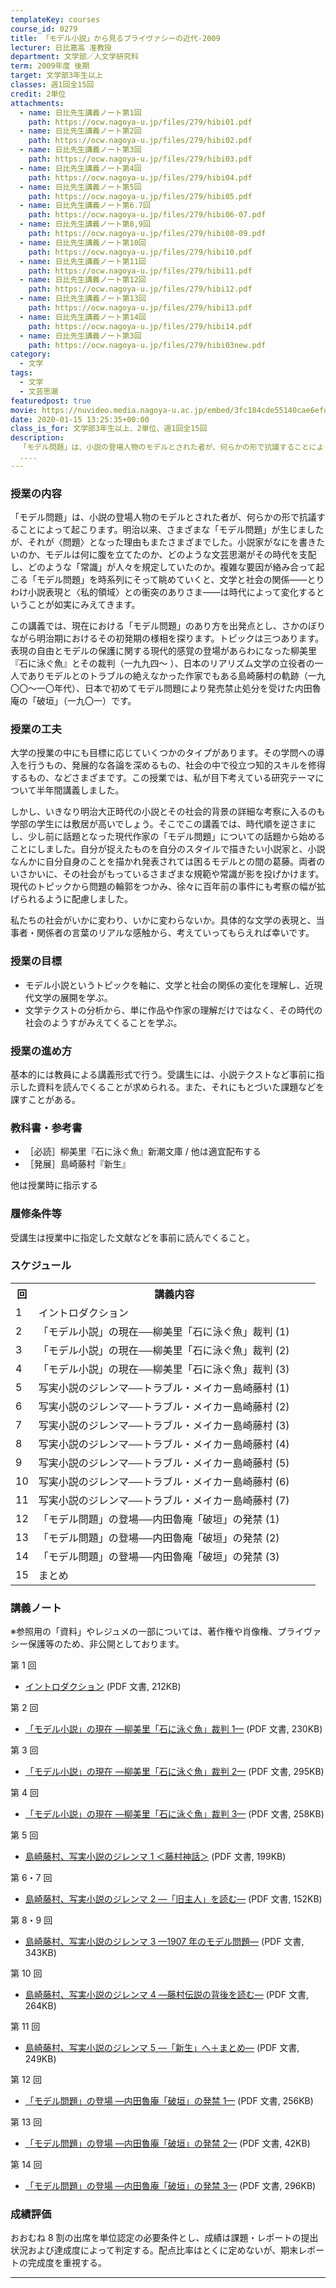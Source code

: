 ```yaml
---
templateKey: courses
course_id: 0279
title: 「モデル小説」から見るプライヴァシーの近代-2009
lecturer: 日比嘉高 准教授
department: 文学部／人文学研究科
term: 2009年度 後期
target: 文学部3年生以上
classes: 週1回全15回
credit: 2単位
attachments:
  - name: 日比先生講義ノート第1回
    path: https://ocw.nagoya-u.jp/files/279/hibi01.pdf
  - name: 日比先生講義ノート第2回
    path: https://ocw.nagoya-u.jp/files/279/hibi02.pdf
  - name: 日比先生講義ノート第3回
    path: https://ocw.nagoya-u.jp/files/279/hibi03.pdf
  - name: 日比先生講義ノート第4回
    path: https://ocw.nagoya-u.jp/files/279/hibi04.pdf
  - name: 日比先生講義ノート第5回
    path: https://ocw.nagoya-u.jp/files/279/hibi05.pdf
  - name: 日比先生講義ノート第6.7回
    path: https://ocw.nagoya-u.jp/files/279/hibi06-07.pdf
  - name: 日比先生講義ノート第8,9回
    path: https://ocw.nagoya-u.jp/files/279/hibi08-09.pdf
  - name: 日比先生講義ノート第10回
    path: https://ocw.nagoya-u.jp/files/279/hibi10.pdf
  - name: 日比先生講義ノート第11回
    path: https://ocw.nagoya-u.jp/files/279/hibi11.pdf
  - name: 日比先生講義ノート第12回
    path: https://ocw.nagoya-u.jp/files/279/hibi12.pdf
  - name: 日比先生講義ノート第13回
    path: https://ocw.nagoya-u.jp/files/279/hibi13.pdf
  - name: 日比先生講義ノート第14回
    path: https://ocw.nagoya-u.jp/files/279/hibi14.pdf
  - name: 日比先生講義ノート第3回
    path: https://ocw.nagoya-u.jp/files/279/hibi03new.pdf
category:
  - 文学
tags:
  - 文学
  - 文芸思潮
featuredpost: true
movie: https://nuvideo.media.nagoya-u.ac.jp/embed/3fc184cde55140cae6efd82f3e6c76704afbbdeb
date: 2020-01-15 13:25:35+00:00
class_is_for: 文学部3年生以上、2単位、週1回全15回
description:
  「モデル問題」は、小説の登場人物のモデルとされた者が、何らかの形で抗議することによって起こります。明治以来、さまざまな「モデル問題」が生じましたが、それが〈問題〉となった理由もまたさまざまでした。小説家がなにを書きたいのか、モデルは何に腹を立てたのか、どのような文芸思潮がその時代を支配し、どのような「常識」が人々を規定していたのか。複雑な要因が絡み合って起こる「モデル問題」を時系列にそって眺めてい
  ....
---
```


### 授業の内容

「モデル問題」は、小説の登場人物のモデルとされた者が、何らかの形で抗議することによって起こります。明治以来、さまざまな「モデル問題」が生じましたが、それが〈問題〉となった理由もまたさまざまでした。小説家がなにを書きたいのか、モデルは何に腹を立てたのか、どのような文芸思潮がその時代を支配し、どのような「常識」が人々を規定していたのか。複雑な要因が絡み合って起こる「モデル問題」を時系列にそって眺めていくと、文学と社会の関係——とりわけ小説表現と〈私的領域〉との衝突のありさま——は時代によって変化するということが如実にみえてきます。

この講義では、現在における「モデル問題」のあり方を出発点とし、さかのぼりながら明治期におけるその初発期の様相を探ります。トピックは三つあります。表現の自由とモデルの保護に関する現代的感覚の登場があらわになった柳美里『石に泳ぐ魚』とその裁判（一九九四〜 ）、日本のリアリズム文学の立役者の一人でありモデルとのトラブルの絶えなかった作家でもある島崎藤村の軌跡（一九〇〇〜一〇年代）、日本で初めてモデル問題により発売禁止処分を受けた内田魯庵の「破垣」（一九〇一）です。

### 授業の工夫

大学の授業の中にも目標に応じていくつかのタイプがあります。その学問への導入を行うもの、発展的な各論を深めるもの、社会の中で役立つ知的スキルを修得するもの、などさまざまです。この授業では、私が目下考えている研究テーマについて半年間講義しました。

しかし、いきなり明治大正時代の小説とその社会的背景の詳細な考察に入るのも学部の学生には敷居が高いでしょう。そこでこの講義では、時代順を逆さまにし、少し前に話題となった現代作家の「モデル問題」についての話題から始めることにしました。自分が捉えたものを自分のスタイルで描きたい小説家と、小説なんかに自分自身のことを描かれ発表されては困るモデルとの間の葛藤。両者のいさかいに、その社会がもっているさまざまな規範や常識が影を投げかけます。現代のトピックから問題の輪郭をつかみ、徐々に百年前の事件にも考察の幅が拡げられるように配慮しました。

私たちの社会がいかに変わり、いかに変わらないか。具体的な文学の表現と、当事者・関係者の言葉のリアルな感触から、考えていってもらえれば幸いです。

### 授業の目標

- モデル小説というトピックを軸に、文学と社会の関係の変化を理解し、近現代文学の展開を学ぶ。
- 文学テクストの分析から、単に作品や作家の理解だけではなく、その時代の社会のようすがみえてくることを学ぶ。

### 授業の進め方

基本的には教員による講義形式で行う。受講生には、小説テクストなど事前に指示した資料を読んでくることが求められる。また、それにもとづいた課題などを課すことがある。

### 教科書・参考書

- ［必読］柳美里『石に泳ぐ魚』新潮文庫 / 他は適宜配布する
- ［発展］島崎藤村『新生』

他は授業時に指示する

### 履修条件等

受講生は授業中に指定した文献などを事前に読んでくること。

<h3>スケジュール</h3>
<table class="basic" width="455">
<tr>
  <th width="20" class="center">回</th>
  <th width="435" class="center">講義内容</th>
</tr>
<tr>
  <td width="20" class="center">1</td>
  <td width="435">イントロダクション</td>
</tr>
<tr>
  <td width="20" class="center">2</td>
  <td width="435">「モデル小説」の現在──柳美里「石に泳ぐ魚」裁判 (1)</td>
</tr>
<tr>
  <td width="20" class="center">3</td>
  <td width="435">「モデル小説」の現在──柳美里「石に泳ぐ魚」裁判 (2)</td>
</tr>
<tr>
  <td width="20" class="center">4</td>
  <td width="435">「モデル小説」の現在──柳美里「石に泳ぐ魚」裁判 (3)</td>
</tr>
<tr>
  <td width="20" class="center">5</td>
  <td width="435">写実小説のジレンマ──トラブル・メイカー島崎藤村 (1)</td>
</tr>
<tr>
  <td width="20" class="center">6</td>
  <td width="435">写実小説のジレンマ──トラブル・メイカー島崎藤村 (2)</td>
</tr>
<tr>
  <td width="20" class="center">7</td>
  <td width="435">写実小説のジレンマ──トラブル・メイカー島崎藤村 (3)</td>
</tr>
<tr>
  <td width="20" class="center">8</td>
  <td width="435">写実小説のジレンマ──トラブル・メイカー島崎藤村 (4)</td>
</tr>
<tr>
  <td width="20" class="center">9</td>
  <td width="435">写実小説のジレンマ──トラブル・メイカー島崎藤村 (5)</td>
</tr>
<tr>
  <td width="20" class="center">10</td>
  <td width="435">写実小説のジレンマ──トラブル・メイカー島崎藤村 (6)</td>
</tr>
<tr>
  <td width="20" class="center">11</td>
  <td width="435">写実小説のジレンマ──トラブル・メイカー島崎藤村 (7)</td>
</tr>
<tr>
  <td width="20" class="center">12</td>
  <td width="435">「モデル問題」の登場──内田魯庵「破垣」の発禁 (1)</td>
</tr>
<tr>
  <td width="20" class="center">13</td>
  <td width="435">「モデル問題」の登場──内田魯庵「破垣」の発禁 (2)</td>
</tr>
<tr>
  <td width="20" class="center">14</td>
  <td width="435">「モデル問題」の登場──内田魯庵「破垣」の発禁 (3)</td>
</tr>
<tr>
  <td width="20" class="center">15</td>
  <td width="435">まとめ</td>
</tr>
</table>

### 講義ノート

※参照用の「資料」やレジュメの一部については、著作権や肖像権、プライヴァシー保護等のため、非公開としております。

第 1 回

- [イントロダクション](https://ocw.nagoya-u.jp/files/279/hibi01.pdf) (PDF 文書, 212KB)

第 2 回

- [「モデル小説」の現在 —柳美里「石に泳ぐ魚」裁判 1—](https://ocw.nagoya-u.jp/files/279/hibi02.pdf) (PDF 文書, 230KB)

第 3 回

- [「モデル小説」の現在 —柳美里「石に泳ぐ魚」裁判 2—](https://ocw.nagoya-u.jp/files/279/hibi03new.pdf) (PDF 文書, 295KB)

第 4 回

- [「モデル小説」の現在 —柳美里「石に泳ぐ魚」裁判 3—](https://ocw.nagoya-u.jp/files/279/hibi04.pdf) (PDF 文書, 258KB)

第 5 回

- [島崎藤村、写実小説のジレンマ 1 ＜藤村神話＞](https://ocw.nagoya-u.jp/files/279/hibi05.pdf) (PDF 文書, 199KB)

第 6・7 回

- [島崎藤村、写実小説のジレンマ 2 —「旧主人」を読む—](https://ocw.nagoya-u.jp/files/279/hibi06-07.pdf) (PDF 文書, 152KB)

第 8・9 回

- [島崎藤村、写実小説のジレンマ 3 —1907 年のモデル問題—](https://ocw.nagoya-u.jp/files/279/hibi08-09.pdf) (PDF 文書, 343KB)

第 10 回

- [島崎藤村、写実小説のジレンマ 4 —藤村伝説の背後を読む—](https://ocw.nagoya-u.jp/files/279/hibi10.pdf) (PDF 文書, 264KB)

第 11 回

- [島崎藤村、写実小説のジレンマ 5 —「新生」へ＋まとめ—](https://ocw.nagoya-u.jp/files/279/hibi11.pdf) (PDF 文書, 249KB)

第 12 回

- [「モデル問題」の登場 —内田魯庵「破垣」の発禁 1—](https://ocw.nagoya-u.jp/files/279/hibi12.pdf) (PDF 文書, 256KB)

第 13 回

- [「モデル問題」の登場 —内田魯庵「破垣」の発禁 2—](https://ocw.nagoya-u.jp/files/279/hibi13.pdf) (PDF 文書, 42KB)

第 14 回

- [「モデル問題」の登場 —内田魯庵「破垣」の発禁 3—](https://ocw.nagoya-u.jp/files/279/hibi14.pdf) (PDF 文書, 296KB)

### 成績評価

おおむね 8 割の出席を単位認定の必要条件とし、成績は課題・レポートの提出状況および達成度によって判定する。配点比率はとくに定めないが、期末レポートの完成度を重視する。

---
